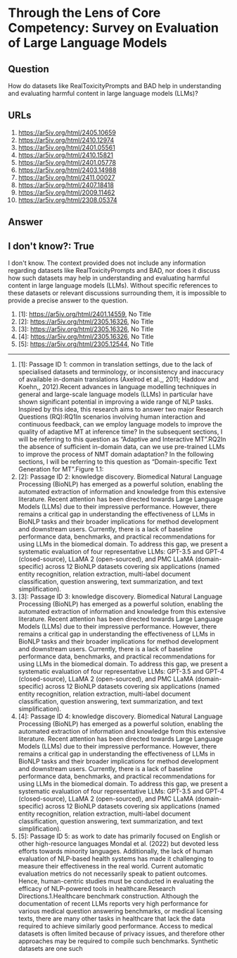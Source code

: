 # Through the Lens of Core Competency: Survey on Evaluation of Large Language Models

## Question

How do datasets like RealToxicityPrompts and BAD help in understanding and evaluating harmful content in large language models (LLMs)?

## URLs

1. https://ar5iv.org/html/2405.10659
2. https://ar5iv.org/html/2410.12974
3. https://ar5iv.org/html/2401.05561
4. https://ar5iv.org/html/2410.15821
5. https://ar5iv.org/html/2401.05778
6. https://ar5iv.org/html/2403.14988
7. https://ar5iv.org/html/2411.00027
8. https://ar5iv.org/html/2407.18418
9. https://ar5iv.org/html/2009.11462
10. https://ar5iv.org/html/2308.05374

## Answer

## I don't know?: True

I don't know. The context provided does not include any information regarding datasets like RealToxicityPrompts and BAD, nor does it discuss how such datasets may help in understanding and evaluating harmful content in large language models (LLMs). Without specific references to these datasets or relevant discussions surrounding them, it is impossible to provide a precise answer to the question.

1. [1]:  https://ar5iv.org/html/2401.14559, No Title
2. [2]:  https://ar5iv.org/html/2305.16326, No Title
3. [3]:  https://ar5iv.org/html/2305.16326, No Title
4. [4]:  https://ar5iv.org/html/2305.16326, No Title
5. [5]:  https://ar5iv.org/html/2305.12544, No Title
---
1. [1]:  Passage ID 1: common in translation settings, due to the lack of specialised datasets and terminology, or inconsistency and inaccuracy of available in-domain translations (Axelrod et al.,, 2011; Haddow and Koehn,, 2012).Recent advances in language modelling techniques in general and large-scale language models (LLMs) in particular have shown significant potential in improving a wide range of NLP tasks. Inspired by this idea, this research aims to answer two major Research Questions (RQ):RQ1In scenarios involving human interaction and continuous feedback, can we employ language models to improve the quality of adaptive MT at inference time? In the subsequent sections, I will be referring to this question as “Adaptive and Interactive MT”.RQ2In the absence of sufficient in-domain data, can we use pre-trained LLMs to improve the process of NMT domain adaptation? In the following sections, I will be referring to this question as “Domain-specific Text Generation for MT”.Figure 1.1:
2. [2]:  Passage ID 2: knowledge discovery. Biomedical Natural Language Processing (BioNLP) has emerged as a powerful solution, enabling the automated extraction of information and knowledge from this extensive literature. Recent attention has been directed towards Large Language Models (LLMs) due to their impressive performance. However, there remains a critical gap in understanding the effectiveness of LLMs in BioNLP tasks and their broader implications for method development and downstream users. Currently, there is a lack of baseline performance data, benchmarks, and practical recommendations for using LLMs in the biomedical domain. To address this gap, we present a systematic evaluation of four representative LLMs: GPT-3.5 and GPT-4 (closed-source), LLaMA 2 (open-sourced), and PMC LLaMA (domain-specific) across 12 BioNLP datasets covering six applications (named entity recognition, relation extraction, multi-label document classification, question answering, text summarization, and text simplification).
3. [3]:  Passage ID 3: knowledge discovery. Biomedical Natural Language Processing (BioNLP) has emerged as a powerful solution, enabling the automated extraction of information and knowledge from this extensive literature. Recent attention has been directed towards Large Language Models (LLMs) due to their impressive performance. However, there remains a critical gap in understanding the effectiveness of LLMs in BioNLP tasks and their broader implications for method development and downstream users. Currently, there is a lack of baseline performance data, benchmarks, and practical recommendations for using LLMs in the biomedical domain. To address this gap, we present a systematic evaluation of four representative LLMs: GPT-3.5 and GPT-4 (closed-source), LLaMA 2 (open-sourced), and PMC LLaMA (domain-specific) across 12 BioNLP datasets covering six applications (named entity recognition, relation extraction, multi-label document classification, question answering, text summarization, and text simplification).
4. [4]:  Passage ID 4: knowledge discovery. Biomedical Natural Language Processing (BioNLP) has emerged as a powerful solution, enabling the automated extraction of information and knowledge from this extensive literature. Recent attention has been directed towards Large Language Models (LLMs) due to their impressive performance. However, there remains a critical gap in understanding the effectiveness of LLMs in BioNLP tasks and their broader implications for method development and downstream users. Currently, there is a lack of baseline performance data, benchmarks, and practical recommendations for using LLMs in the biomedical domain. To address this gap, we present a systematic evaluation of four representative LLMs: GPT-3.5 and GPT-4 (closed-source), LLaMA 2 (open-sourced), and PMC LLaMA (domain-specific) across 12 BioNLP datasets covering six applications (named entity recognition, relation extraction, multi-label document classification, question answering, text summarization, and text simplification).
5. [5]:  Passage ID 5: as work to date has primarily focused on English or other high-resource languages Mondal et al. (2022) but devoted less efforts towards minority languages. Additionally, the lack of human evaluation of NLP-based health systems has made it challenging to measure their effectiveness in the real world. Current automatic evaluation metrics do not necessarily speak to patient outcomes. Hence, human-centric studies must be conducted in evaluating the efficacy of NLP-powered tools in healthcare.Research Directions.1.Healthcare benchmark construction. Although the documentation of recent LLMs reports very high performance for various medical question answering benchmarks, or medical licensing texts, there are many other tasks in healthcare that lack the data required to achieve similarly good performance. Access to medical datasets is often limited because of privacy issues, and therefore other approaches may be required to compile such benchmarks. Synthetic datasets are one such